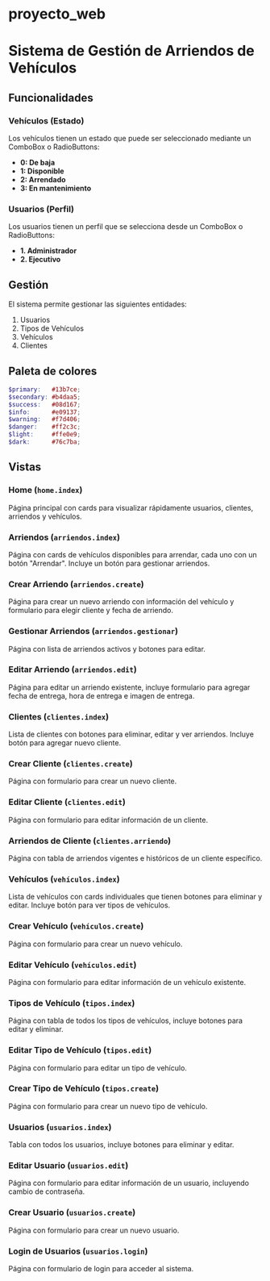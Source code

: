 # proyecto_web


# Sistema de Gestión de Arriendos de Vehículos

## Funcionalidades
### Vehículos (Estado)
Los vehículos tienen un estado que puede ser seleccionado mediante un ComboBox o RadioButtons:

- **0: De baja**
- **1: Disponible**
- **2: Arrendado**
- **3: En mantenimiento**

### Usuarios (Perfil)
Los usuarios tienen un perfil que se selecciona desde un ComboBox o RadioButtons:

- **1. Administrador**
- **2. Ejecutivo**

## Gestión
El sistema permite gestionar las siguientes entidades:

1. Usuarios
2. Tipos de Vehículos
3. Vehículos
4. Clientes

## Paleta de colores

```scss
$primary:   #13b7ce;
$secondary: #b4daa5;
$success:   #08d167;
$info:      #e09137;
$warning:   #f7d406;
$danger:    #ff2c3c;
$light:     #ffe0e9;
$dark:      #76c7ba;
```

## Vistas

### Home (`home.index`)
Página principal con cards para visualizar rápidamente usuarios, clientes, arriendos y vehículos.

### Arriendos (`arriendos.index`)
Página con cards de vehículos disponibles para arrendar, cada uno con un botón "Arrendar". Incluye un botón para gestionar arriendos.

### Crear Arriendo (`arriendos.create`)
Página para crear un nuevo arriendo con información del vehículo y formulario para elegir cliente y fecha de arriendo.

### Gestionar Arriendos (`arriendos.gestionar`)
Página con lista de arriendos activos y botones para editar.

### Editar Arriendo (`arriendos.edit`)
Página para editar un arriendo existente, incluye formulario para agregar fecha de entrega, hora de entrega e imagen de entrega.

### Clientes (`clientes.index`)
Lista de clientes con botones para eliminar, editar y ver arriendos. Incluye botón para agregar nuevo cliente.

### Crear Cliente (`clientes.create`)
Página con formulario para crear un nuevo cliente.

### Editar Cliente (`clientes.edit`)
Página con formulario para editar información de un cliente.

### Arriendos de Cliente (`clientes.arriendo`)
Página con tabla de arriendos vigentes e históricos de un cliente específico.

### Vehículos (`vehículos.index`)
Lista de vehículos con cards individuales que tienen botones para eliminar y editar. Incluye botón para ver tipos de vehículos.

### Crear Vehículo (`vehículos.create`)
Página con formulario para crear un nuevo vehículo.

### Editar Vehículo (`vehículos.edit`)
Página con formulario para editar información de un vehículo existente.

### Tipos de Vehículo (`tipos.index`)
Página con tabla de todos los tipos de vehículos, incluye botones para editar y eliminar.

### Editar Tipo de Vehículo (`tipos.edit`)
Página con formulario para editar un tipo de vehículo.

### Crear Tipo de Vehículo (`tipos.create`)
Página con formulario para crear un nuevo tipo de vehículo.

### Usuarios (`usuarios.index`)
Tabla con todos los usuarios, incluye botones para eliminar y editar.

### Editar Usuario (`usuarios.edit`)
Página con formulario para editar información de un usuario, incluyendo cambio de contraseña.

### Crear Usuario (`usuarios.create`)
Página con formulario para crear un nuevo usuario.

### Login de Usuarios (`usuarios.login`)
Página con formulario de login para acceder al sistema.



